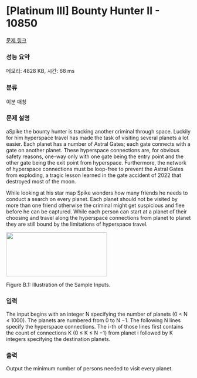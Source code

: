 # [Platinum III] Bounty Hunter II - 10850 

[문제 링크](https://www.acmicpc.net/problem/10850) 

### 성능 요약

메모리: 4828 KB, 시간: 68 ms

### 분류

이분 매칭

### 문제 설명

<p>aSpike the bounty hunter is tracking another criminal through space. Luckily for him hyperspace travel has made the task of visiting several planets a lot easier. Each planet has a number of Astral Gates; each gate connects with a gate on another planet. These hyperspace connections are, for obvious safety reasons, one-way only with one gate being the entry point and the other gate being the exit point from hyperspace. Furthermore, the network of hyperspace connections must be loop-free to prevent the Astral Gates from exploding, a tragic lesson learned in the gate accident of 2022 that destroyed most of the moon.</p>

<p>While looking at his star map Spike wonders how many friends he needs to conduct a search on every planet. Each planet should not be visited by more than one friend otherwise the criminal might get suspicious and flee before he can be captured. While each person can start at a planet of their choosing and travel along the hyperspace connections from planet to planet they are still bound by the limitations of hyperspace travel.</p>

<p><img alt="" src="https://onlinejudgeimages.s3-ap-northeast-1.amazonaws.com/problem/10850/1.png" style="height:120px; width:275px"></p>

<p>Figure B.1: Illustration of the Sample Inputs.</p>

### 입력 

 <p>The input begins with an integer N specifying the number of planets (0 < N ≤ 1000). The planets are numbered from 0 to N −1. The following N lines specify the hyperspace connections. The i-th of those lines first contains the count of connections K (0 ≤ K ≤ N −1) from planet i followed by K integers specifying the destination planets.</p>

### 출력 

 <p>Output the minimum number of persons needed to visit every planet.</p>

